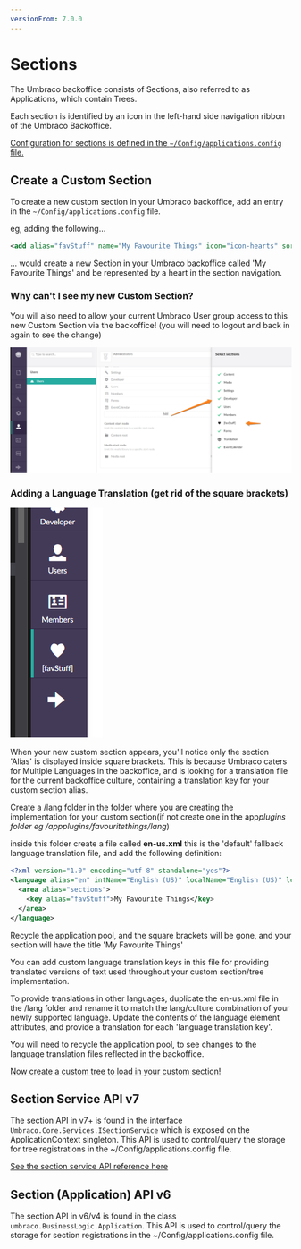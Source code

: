```yaml
---
versionFrom: 7.0.0
---
```


# Sections

The Umbraco backoffice consists of Sections, also referred to as Applications, which contain Trees.

Each section is identified by an icon in the left-hand side navigation ribbon of the Umbraco Backoffice.

[Configuration for sections is defined in the `~/Config/applications.config` file.](../../Reference/Config/applications/index.md)

## Create a Custom Section

To create a new custom section in your Umbraco backoffice, add an entry in the `~/Config/applications.config` file.

eg, adding the following...

```xml
<add alias="favStuff" name="My Favourite Things" icon="icon-hearts" sortOrder="7" />
```

... would create a new Section in your Umbraco backoffice called 'My Favourite Things' and be represented by a heart in the section navigation.

### Why can't I see my new Custom Section?

You will also need to allow your current Umbraco User group access to this new Custom Section via the backoffice! (you will need to logout and back in again to see the change)

![Add Section for User](images/add-custom-section.png)

### Adding a Language Translation (get rid of the square brackets)

![Custom Section appears displaying Alias](images/custom-section-alias.png)

When your new custom section appears, you'll notice only the section 'Alias' is displayed inside square brackets. This is because Umbraco caters for Multiple Languages in the backoffice, and is looking for a translation file for the current backoffice culture, containing a translation key for your custom section alias.

Create a /lang folder in the folder where you are creating the implementation for your custom section(if not create one in the app*plugins folder eg */app*plugins/favouritethings/lang*)

inside this folder create a file called **en-us.xml** this is the 'default' fallback language translation file, and add the following definition:

```xml
<?xml version="1.0" encoding="utf-8" standalone="yes"?>
<language alias="en" intName="English (US)" localName="English (US)" lcid="" culture="en-US">
  <area alias="sections">
    <key alias="favStuff">My Favourite Things</key>
  </area>
</language>
```

Recycle the application pool, and the square brackets will be gone, and your section will have the title 'My Favourite Things'

You can add custom language translation keys in this file for providing translated versions of text used throughout your custom section/tree implementation.

To provide translations in other languages, duplicate the en-us.xml file in the /lang folder and rename it to match the lang/culture combination of your newly supported language. Update the contents of the language element attributes, and provide a translation for each 'language translation key'.

You will need to recycle the application pool, to see changes to the language translation files reflected in the backoffice.

[Now create a custom tree to load in your custom section!](../../Extending/Section-Trees/trees-v7.md)

## Section Service API v7

The section API in v7+ is found in the interface `Umbraco.Core.Services.ISectionService` which is exposed on the ApplicationContext singleton. This API is used to control/query the storage for tree registrations in the ~/Config/applications.config file.

[See the section service API reference here](../../Reference/Management/Services/SectionService/index.md)

## Section (Application) API v6

The section API in v6/v4 is found in the class `umbraco.BusinessLogic.Application`. This API is used to control/query the storage for section registrations in the ~/Config/applications.config file.

